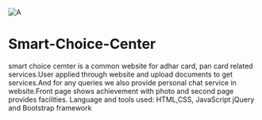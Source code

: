 ![A](https://user-images.githubusercontent.com/64410414/110528356-0e8eb900-80e6-11eb-91e0-69849e6b8d07.png)
# Smart-Choice-Center

smart choice cemter is a common website for adhar card, pan card related services.User applied through
website and upload documents to get services.And for any queries we also provide personal chat service in
website.Front page shows achievement with photo and second page provides facilities.
Language and tools used:
HTML,CSS, JavaScript
jQuery and Bootstrap framework
